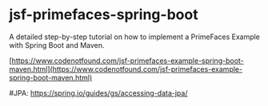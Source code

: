 # jsf-primefaces-spring-boot

A detailed step-by-step tutorial on how to implement a PrimeFaces Example with Spring Boot and Maven.

[https://www.codenotfound.com/jsf-primefaces-example-spring-boot-maven.html](https://www.codenotfound.com/jsf-primefaces-example-spring-boot-maven.html)

#JPA:
https://spring.io/guides/gs/accessing-data-jpa/
